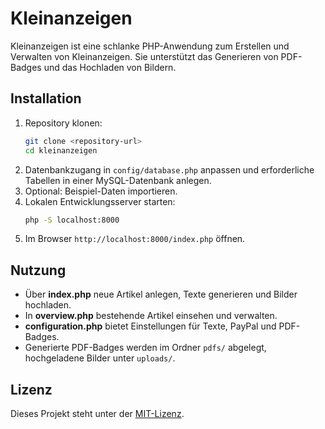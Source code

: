 # Kleinanzeigen

Kleinanzeigen ist eine schlanke PHP-Anwendung zum Erstellen und Verwalten von Kleinanzeigen. Sie unterstützt das Generieren von PDF-Badges und das Hochladen von Bildern.

## Installation

1. Repository klonen:
   ```bash
   git clone <repository-url>
   cd kleinanzeigen
   ```
2. Datenbankzugang in `config/database.php` anpassen und erforderliche Tabellen in einer MySQL-Datenbank anlegen.
3. Optional: Beispiel-Daten importieren.
4. Lokalen Entwicklungsserver starten:
   ```bash
   php -S localhost:8000
   ```
5. Im Browser `http://localhost:8000/index.php` öffnen.

## Nutzung

- Über **index.php** neue Artikel anlegen, Texte generieren und Bilder hochladen.
- In **overview.php** bestehende Artikel einsehen und verwalten.
- **configuration.php** bietet Einstellungen für Texte, PayPal und PDF-Badges.
- Generierte PDF-Badges werden im Ordner `pdfs/` abgelegt, hochgeladene Bilder unter `uploads/`.

## Lizenz

Dieses Projekt steht unter der [MIT-Lizenz](LICENSE).
